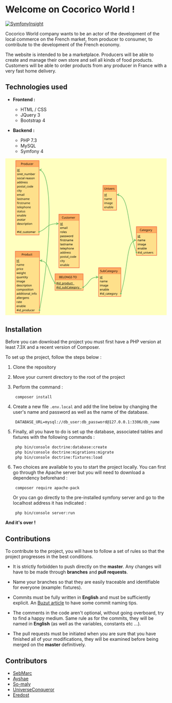 # Welcome on Cocorico World !

[![SymfonyInsight](https://insight.symfony.com/projects/8648c955-2435-4dc5-be84-b6f8464fff50/mini.svg)](https://insight.symfony.com/projects/8648c955-2435-4dc5-be84-b6f8464fff50)

Cocorico World company wants to be an actor of the development of the local commerce on the French market, from producer to consumer, to contribute to the development of the French economy.

The website is intended to be a marketplace. Producers will be able to create and manage their own store and sell all kinds of food products. 
Customers will be able to order products from any producer in France with a very fast home delivery.

## Technologies used

- **Frontend :**
    - HTML / CSS
    - JQuery 3
    - Bootstrap 4
    
- **Backend :**
    - PHP 7.3
    - MySQL
    - Symfony 4
    
![Logic model of the data](docs/MLD-V1.svg)

## Installation

Before you can download the project you must first have a PHP version at least 7.3X and a recent version of Composer.

To set up the project, follow the steps below :

1. Clone the repository
2. Move your current directory to the root of the project
3. Perform the command :

        composer install
4. Create a new file ``.env.local`` and add the line below by changing the user's name and password as well as the name of the database.

        DATABASE_URL=mysql://db_user:db_password@127.0.0.1:3306/db_name
5. Finally, all you have to do is set up the database, associated tables and fixtures with the following commands :

        php bin/console doctrine:database:create
        php bin/console doctrine:migrations:migrate
        php bin/console doctrine:fixtures:load
6. Two choices are available to you to start the project locally. You can first go through the Apache server but you will need to download a dependency beforehand :

        composer require apache-pack
        
   Or you can go directly to the pre-installed symfony server and go to the localhost address it has indicated :
   
        php bin/console server:run
        
**And it's over !**

## Contributions

To contribute to the project, you will have to follow a set of rules so that the project progresses in the best conditions.

- It is strictly forbidden to push directly on the **master**. Any changes will have to be made through **branches** and **pull requests**.

- Name your branches so that they are easily traceable and identifiable for everyone (example: fixtures).

- Commits must be fully written in **English** and must be sufficiently explicit. An [Buzut article](https://buzut.net/git-bien-nommer-ses-commits/) to have some commit naming tips.

- The comments in the code aren't optional, without going overboard, try to find a happy medium. Same rule as for the commits, they will be named in **English** (as well as the variables, constants etc ...).

- The pull requests must be initiated when you are sure that you have finished all of your modifications, they will be examined before being merged on the **master** definitively.

## Contributors

- [SebMarc](https://github.com/SebMarc)
- [Ayshae](https://github.com/Ayshae)
- [So-maly](https://github.com/So-maly)
- [UniverseConqueror](https://github.com/UniverseConqueror)
- [Eredost](https://github.com/Eredost)